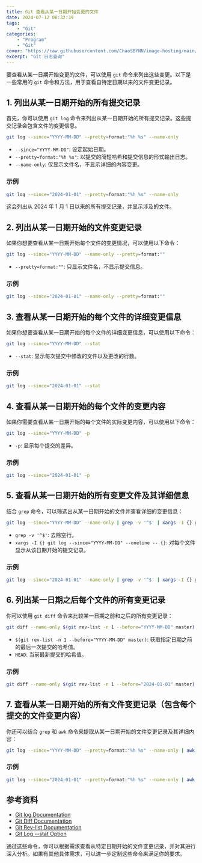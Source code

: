 ```yaml
---
title: Git 查看从某一日期开始变更的文件
date: 2024-07-12 08:32:39
tags: 
    - "Git"
categories:
    - "Program"
    - "Git"
cover: "https://raw.githubusercontent.com/ChaoSBYNN/image-hosting/main/program/git.webp"
excerpt: "Git 日志查询"
---
```

要查看从某一日期开始变更的文件，可以使用 `git` 命令来列出这些变更。以下是一些常用的 `git` 命令和方法，用于查看自特定日期以来的文件变更记录。

## 1. **列出从某一日期开始的所有提交记录**

首先，你可以使用 `git log` 命令来列出从某一日期开始的所有提交记录。这些提交记录会包含文件的变更信息。

```bash
git log --since="YYYY-MM-DD" --pretty=format:"%h %s" --name-only
```

- `--since="YYYY-MM-DD"`: 设定起始日期。
- `--pretty=format:"%h %s"`: 以提交的简短哈希和提交信息的形式输出日志。
- `--name-only`: 仅显示文件名，不显示详细的内容变更。

### 示例

```bash
git log --since="2024-01-01" --pretty=format:"%h %s" --name-only
```

这会列出从 2024 年 1 月 1 日以来的所有提交记录，并显示涉及的文件。

## 2. **列出从某一日期开始的文件变更记录**

如果你想要查看从某一日期开始每个文件的变更情况，可以使用以下命令：

```bash
git log --since="YYYY-MM-DD" --name-only --pretty=format:""
```

- `--pretty=format:""`: 只显示文件名，不显示提交信息。

### 示例

```bash
git log --since="2024-01-01" --name-only --pretty=format:""
```

## 3. **查看从某一日期开始的每个文件的详细变更信息**

如果你想要查看从某一日期开始的每个文件的详细变更信息，可以使用以下命令：

```bash
git log --since="YYYY-MM-DD" --stat
```

- `--stat`: 显示每次提交中修改的文件以及更改的行数。

### 示例

```bash
git log --since="2024-01-01" --stat
```

## 4. **查看从某一日期开始的每个文件的变更内容**

如果你需要查看从某一日期开始的每个文件的实际变更内容，可以使用以下命令：

```bash
git log --since="YYYY-MM-DD" -p
```

- `-p`: 显示每个提交的差异。

### 示例

```bash
git log --since="2024-01-01" -p
```

## 5. **查看从某一日期开始的所有变更文件及其详细信息**

结合 `grep` 命令，可以筛选出从某一日期开始的文件并查看详细的变更信息：

```bash
git log --since="YYYY-MM-DD" --name-only | grep -v '^$' | xargs -I {} git log --since="YYYY-MM-DD" --oneline -- {}
```

- `grep -v '^$'`: 去除空行。
- `xargs -I {} git log --since="YYYY-MM-DD" --oneline -- {}`: 对每个文件显示从该日期开始的提交记录。

### 示例

```bash
git log --since="2024-01-01" --name-only | grep -v '^$' | xargs -I {} git log --since="2024-01-01" --oneline -- {}
```

## 6. **列出某一日期之后每个文件的所有变更记录**

你可以使用 `git diff` 命令来比较某一日期之前和之后的所有变更记录：

```bash
git diff --name-only $(git rev-list -n 1 --before="YYYY-MM-DD" master) HEAD
```

- `$(git rev-list -n 1 --before="YYYY-MM-DD" master)`: 获取指定日期之前的最后一次提交的哈希值。
- `HEAD`: 当前最新提交的哈希值。

### 示例

```bash
git diff --name-only $(git rev-list -n 1 --before="2024-01-01" master) HEAD
```

## 7. **查看从某一日期开始的所有文件变更记录（包含每个提交的文件变更内容）**

你还可以结合 `grep` 和 `awk` 命令来提取从某一日期开始的文件变更记录及其详细内容：

```bash
git log --since="YYYY-MM-DD" --pretty=format:"%h %s" --name-only | awk 'NF{print $0}'
```

### 示例

```bash
git log --since="2024-01-01" --pretty=format:"%h %s" --name-only | awk 'NF{print $0}'
```

## 参考资料

- [Git log Documentation](https://git-scm.com/docs/git-log)
- [Git Diff Documentation](https://git-scm.com/docs/git-diff)
- [Git Rev-list Documentation](https://git-scm.com/docs/git-rev-list)
- [Git Log --stat Option](https://git-scm.com/docs/git-log#git-log--stat)

通过这些命令，你可以根据需求查看从特定日期开始的文件变更记录，并对其进行深入分析。如果有其他具体需求，可以进一步定制这些命令来满足你的要求。